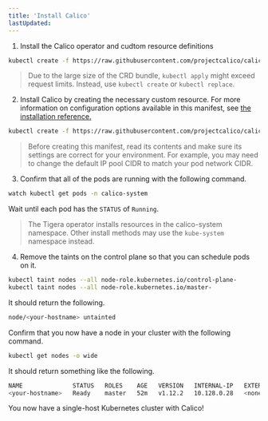 ```yaml
---
title: 'Install Calico'
lastUpdated: 
---
```


1. Install the Calico operator and cudtom resource definitions

```bash
kubectl create -f https://raw.githubusercontent.com/projectcalico/calico/v3.26.1/manifests/tigera-operator.yaml
```

> Due to the large size of the CRD bundle, `kubectl apply` might exceed request limits. Instead, use `kubectl create` or `kubectl replace`.

2. Install Calico by creating the necessary custom resource. For more information on configuration options available in this manifest, see [the installation reference.](https://docs.tigera.io/calico/latest/reference/installation/api)

```bash
kubectl create -f https://raw.githubusercontent.com/projectcalico/calico/v3.26.1/manifests/custom-resources.yaml
```

> Before creating this manifest, read its contents and make sure its settings are correct for your environment. For example, you may need to change the default IP pool CIDR to match your pod network CIDR.

3. Confirm that all of the pods are running with the following command.

```bash
watch kubectl get pods -n calico-system
```

Wait until each pod has the `STATUS` of `Running`.

> The Tigera operator installs resources in the calico-system namespace. Other install methods may use the `kube-system` namespace instead.

4. Remove the taints on the control plane so that you can schedule pods on it.

```bash
kubectl taint nodes --all node-role.kubernetes.io/control-plane-
kubectl taint nodes --all node-role.kubernetes.io/master-
```

It should return the following.

```bash
node/<your-hostname> untainted
```

Confirm that you now have a node in your cluster with the following command.

```bash
kubectl get nodes -o wide
```

It should return something like the following.

```bash
NAME              STATUS   ROLES    AGE   VERSION   INTERNAL-IP   EXTERNAL-IP   OS-IMAGE             KERNEL-VERSION    CONTAINER-RUNTIME
<your-hostname>   Ready    master   52m   v1.12.2   10.128.0.28   <none>        Ubuntu 18.04.1 LTS   4.15.0-1023-gcp   docker://18.6.1
```

You now have a single-host Kubernetes cluster with Calico!

